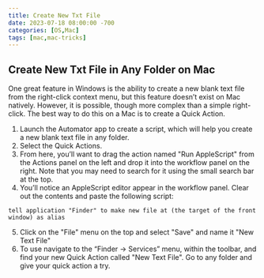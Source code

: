 ```yaml
---
title: Create New Txt File
date: 2023-07-18 08:00:00 -700
categories: [OS,Mac]
tags: [mac,mac-tricks]
---
```


## Create New Txt File in Any Folder on Mac
One great feature in Windows is the ability to create a new blank text file from the right-click context menu, but this feature doesn’t exist on Mac natively. However, it is possible, though more complex than a simple right-click. The best way to do this on a Mac is to create a Quick Action.

1. Launch the Automator app to create a script, which will help you create a new blank text file in any folder.
2. Select the Quick Actions.
3. From here, you’ll want to drag the action named "Run AppleScript" from the Actions panel on the left and drop it into the workflow panel on the right. Note that you may need to search for it using the small search bar at the top.
4. You’ll notice an AppleScript editor appear in the workflow panel. Clear out the contents and paste the following script:
```
tell application "Finder" to make new file at (the target of the front window) as alias
```
5. Click on the "File" menu on the top and select "Save" and name it "New Text File"
6. To use navigate to the “Finder -> Services” menu, within the toolbar, and find your new Quick Action called "New Text File". Go to any folder and give your quick action a try.